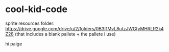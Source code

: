 # cool-kid-code
sprite resources folder: https://drive.google.com/drive/u/2/folders/0B3I1MvL8utzJWGtyMHRLR2k4Z28
(that includes a blank pallete + the pallete i use)

hi paige
